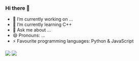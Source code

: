 ### Hi there 👋



- 🔭 I’m currently working on ...
- 🌱 I’m currently learning C++
- 💬 Ask me about ...
- 😄 Pronouns: ...
- ⚡ Favourite programming languages: Python & JavaScript

<img align="center" src="https://github-readme-stats.vercel.app/api?username=awitech&count_private=true&show_icons=true&layout=compact" />
<img align="center" src="https://github-readme-stats.vercel.app/api/top-langs/?username=awitech&count_private=true&langs_count=7&hide=html&exclude_repo=alarmclock-esp,aosp-calculator,sway,ESP8266_RTOS_SDK,DefinitelyTyped,laboratory,dotfiles&layout=compact" />
